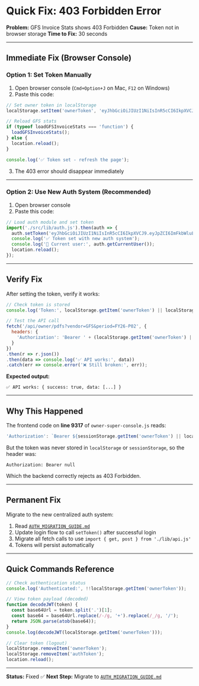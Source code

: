 # Quick Fix: 403 Forbidden Error

**Problem:** GFS Invoice Stats shows 403 Forbidden
**Cause:** Token not in browser storage
**Time to Fix:** 30 seconds

---

## Immediate Fix (Browser Console)

### Option 1: Set Token Manually

1. Open browser console (`Cmd+Option+J` on Mac, `F12` on Windows)
2. Paste this code:

```javascript
// Set owner token in localStorage
localStorage.setItem('ownerToken', 'eyJhbGciOiJIUzI1NiIsInR5cCI6IkpXVCJ9.eyJpZCI6ImFkbWluLTEiLCJlbWFpbCI6Im5ldXJvcGlsb3RhaUBnbWFpbC5jb20iLCJyb2xlIjoib3duZXIiLCJpYXQiOjE3NjA4OTc5MDIsImV4cCI6MTc5MjQzMzkwMn0.0FLDfmMFhT9hFYZRhCPTIZWF1w9btghdhfh6vaOIby4');

// Reload GFS stats
if (typeof loadGFSInvoiceStats === 'function') {
  loadGFSInvoiceStats();
} else {
  location.reload();
}

console.log('✅ Token set - refresh the page');
```

3. The 403 error should disappear immediately

---

### Option 2: Use New Auth System (Recommended)

1. Open browser console
2. Paste this code:

```javascript
// Load auth module and set token
import('./src/lib/auth.js').then(auth => {
  auth.setToken('eyJhbGciOiJIUzI1NiIsInR5cCI6IkpXVCJ9.eyJpZCI6ImFkbWluLTEiLCJlbWFpbCI6Im5ldXJvcGlsb3RhaUBnbWFpbC5jb20iLCJyb2xlIjoib3duZXIiLCJpYXQiOjE3NjA4OTc5MDIsImV4cCI6MTc5MjQzMzkwMn0.0FLDfmMFhT9hFYZRhCPTIZWF1w9btghdhfh6vaOIby4');
  console.log('✅ Token set with new auth system');
  console.log('👤 Current user:', auth.getCurrentUser());
  location.reload();
});
```

---

## Verify Fix

After setting the token, verify it works:

```javascript
// Check token is stored
console.log('Token:', localStorage.getItem('ownerToken') || localStorage.getItem('authToken'));

// Test the API call
fetch('/api/owner/pdfs?vendor=GFS&period=FY26-P02', {
  headers: {
    'Authorization': 'Bearer ' + (localStorage.getItem('ownerToken') || localStorage.getItem('authToken'))
  }
})
.then(r => r.json())
.then(data => console.log('✅ API works:', data))
.catch(err => console.error('❌ Still broken:', err));
```

**Expected output:**
```
✅ API works: { success: true, data: [...] }
```

---

## Why This Happened

The frontend code on **line 9317** of `owner-super-console.js` reads:

```javascript
'Authorization': `Bearer ${sessionStorage.getItem('ownerToken') || localStorage.getItem('ownerToken')}`
```

But the token was never stored in `localStorage` or `sessionStorage`, so the header was:

```
Authorization: Bearer null
```

Which the backend correctly rejects as 403 Forbidden.

---

## Permanent Fix

Migrate to the new centralized auth system:

1. Read [`AUTH_MIGRATION_GUIDE.md`](./AUTH_MIGRATION_GUIDE.md)
2. Update login flow to call `setToken()` after successful login
3. Migrate all fetch calls to use `import { get, post } from './lib/api.js'`
4. Tokens will persist automatically

---

## Quick Commands Reference

```javascript
// Check authentication status
console.log('Authenticated:', !!localStorage.getItem('ownerToken'));

// View token payload (decoded)
function decodeJWT(token) {
  const base64Url = token.split('.')[1];
  const base64 = base64Url.replace(/-/g, '+').replace(/_/g, '/');
  return JSON.parse(atob(base64));
}
console.log(decodeJWT(localStorage.getItem('ownerToken')));

// Clear token (logout)
localStorage.removeItem('ownerToken');
localStorage.removeItem('authToken');
location.reload();
```

---

**Status:** Fixed ✅
**Next Step:** Migrate to [`AUTH_MIGRATION_GUIDE.md`](./AUTH_MIGRATION_GUIDE.md)
